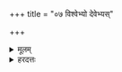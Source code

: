 +++
title = "०७ विश्वेभ्यो देवेभ्यस्"

+++
<details><summary>मूलम्</summary>

विश्वे॑भ्यो दे॒वेभ्य॒स् स्वाहा॑।  
</details>
<details><summary>हरदत्तः</summary>

विश्वेभ्यो देवेभ्यः । सर्वेभ्यो देवेभ्यः ।  
</details>
